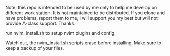 Note: this repo is intended to be used by me only to help me develop on different work station. It is not maintained to be distributed. If you clone and have problems, report them to me, I will support you my best but will not provide A-class support. Thanks.

run nvim_install.sh to setup nvim plugins and config.

Watch out, the nvim_install.sh scripts erase before installing. Make sure to keep a backup of your files.

